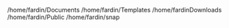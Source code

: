 /home/fardin/Documents 
/home/fardin/Templates
/home/fardinDownloads
/home/fardin/Public
/home/fardin/snap
